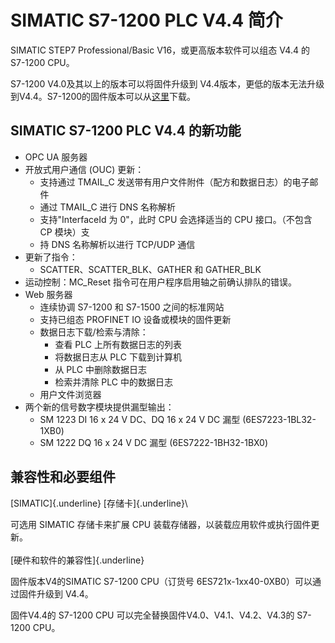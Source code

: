# SIMATIC S7-1200 PLC V4.4 简介

SIMATIC STEP7 Professional/Basic V16，或更高版本软件可以组态 V4.4 的
S7-1200 CPU。

S7-1200 V4.0及其以上的版本可以将固件升级到
V4.4版本，更低的版本无法升级到V4.4。S7-1200的固件版本可以从[这里](../../01-resource/08-online_download.htm#firm)下载。

## SIMATIC S7-1200 PLC V4.4 的新功能

-   OPC UA 服务器
-   开放式用户通信 (OUC) 更新：
    -   支持通过 TMAIL_C
        发送带有用户文件附件（配方和数据日志）的电子邮件
    -   通过 TMAIL_C 进行 DNS 名称解析
    -   支持\"InterfaceId 为 0\"，此时 CPU 会选择适当的 CPU
        接口。（不包含 CP 模块）支
    -   持 DNS 名称解析以进行 TCP/UDP 通信
-   更新了指令：
    -   SCATTER、SCATTER_BLK、GATHER 和 GATHER_BLK
-   运动控制：MC_Reset 指令可在用户程序启用轴之前确认排队的错误。
-   Web 服务器
    -   连续协调 S7-1200 和 S7-1500 之间的标准网站
    -   支持已组态 PROFINET IO 设备或模块的固件更新
    -   数据日志下载/检索与清除：
        -   查看 PLC 上所有数据日志的列表
        -   将数据日志从 PLC 下载到计算机
        -   从 PLC 中删除数据日志
        -   检索并清除 PLC 中的数据日志
    -   用户文件浏览器
-   两个新的信号数字模块提供漏型输出：
    -   SM 1223 DI 16 x 24 V DC、DQ 16 x 24 V DC 漏型
        (6ES7223-1BL32-1XB0)
    -   SM 1222 DQ 16 x 24 V DC 漏型 (6ES7222-1BH32-1BX0)

## **兼容性和必要组件**

[SIMATIC]{.underline} [存储卡]{.underline}\

可选用 SIMATIC 存储卡来扩展 CPU
装载存储器，以装载应用软件或执行固件更新。\
 \
[硬件和软件的兼容性]{.underline}

固件版本V4的SIMATIC S7-1200 CPU（订货号
6ES721x-1xx40-0XB0）可以通过固件升级到 V4.4。

固件V4.4的 S7-1200 CPU 可以完全替换固件V4.0、V4.1、V4.2、V4.3的 S7-1200
CPU。
